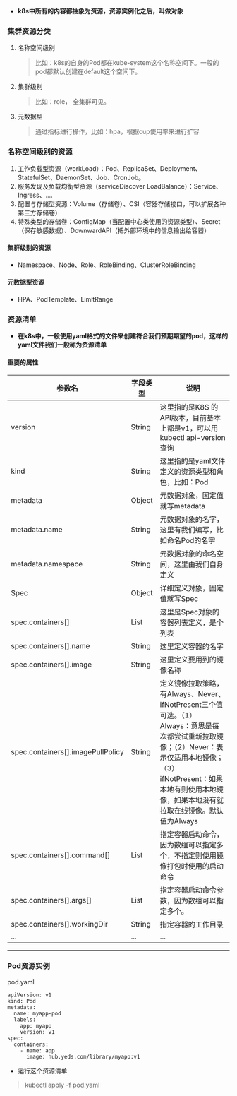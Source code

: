 <!-- ## Kubernet系列（4）资源清单 -->

- **k8s中所有的内容都抽象为资源，资源实例化之后，叫做对象**
### 集群资源分类
1. 名称空间级别<namespace>
    > 比如：k8s的自身的Pod都在kube-system这个名称空间下。一般的pod都默认创建在default这个空间下。
2. 集群级别
   > 比如：role， 全集群可见。
3. 元数据型
   > 通过指标进行操作，比如：hpa，根据cup使用率来进行扩容

### 名称空间级别的资源
1. 工作负载型资源（workLoad）：Pod、ReplicaSet、Deployment、StatefulSet、DaemonSet、Job、CronJob。
2. 服务发现及负载均衡型资源（serviceDiscover LoadBalance）：Service、Ingress、....
3. 配置与存储型资源：Volume（存储卷）、CSI（容器存储接口，可以扩展各种第三方存储卷）
4. 特殊类型的存储卷：ConfigMap（当配置中心类使用的资源类型）、Secret（保存敏感数据）、DownwardAPI（把外部环境中的信息输出给容器）
#### 集群级别的资源
- Namespace、Node、Role、RoleBinding、ClusterRoleBinding
#### 元数据型资源
- HPA、PodTemplate、LimitRange

### 资源清单
- **在k8s中，一般使用yaml格式的文件来创建符合我们预期期望的pod，这样的yaml文件我们一般称为资源清单**
#### 重要的属性
|  参数名   | 字段类型  | 说明 |
|  ----  | ----  |----|
| version  | String | 这里指的是K8S 的API版本，目前基本上都是v1，可以用kubectl api-version查询
| kind  | String | 这里指的是yaml文件定义的资源类型和角色，比如：Pod
| metadata| Object | 元数据对象，固定值就写metadata
| metadata.name | String | 元数据对象的名字，这里有我们编写，比如命名Pod的名字
| metadata.namespace | String | 元数据对象的命名空间，这里由我们自身定义
| Spec | Object | 详细定义对象，固定值就写Spec
| spec.containers[] | List | 这里是Spec对象的容器列表定义，是个列表
| spec.containers[].name | String | 这里定义容器的名字
| spec.containers[].image | String | 这里定义要用到的镜像名称
| spec.containers[].imagePullPolicy | String | 定义镜像拉取策略，有Always、Never、ifNotPresent三个值可选。（1）Always：意思是每次都尝试重新拉取镜像；（2）Never：表示仅适用本地镜像；（3）ifNotPresent：如果本地有则使用本地镜像，如果本地没有就拉取在线镜像。默认值为Always
| spec.containers[].command[] | List | 指定容器启动命令，因为数组可以指定多个，不指定则使用镜像打包时使用的启动命令
| spec.containers[].args[] | List | 指定容器启动命令参数，因为数组可以指定多个。
| spec.containers[].workingDir | String | 指定容器的工作目录
| ...| ... |...
***
### Pod资源实例
pod.yaml
```text
apiVersion: v1
kind: Pod
metadata:
  name: myapp-pod
  labels:
    app: myapp
    version: v1
spec:
  containers:
    - name: app
      image: hub.yeds.com/library/myapp:v1
````
- 运行这个资源清单
>  kubectl apply -f pod.yaml
